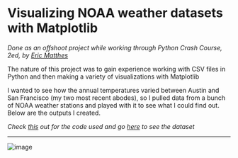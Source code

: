 # Visualizing NOAA weather datasets with Matplotlib

_Done as an offshoot project while working through Python Crash Course, 2ed, by [Eric Matthes](https://github.com/ehmatthes)_



The nature of this project was to gain experience working with CSV files in Python and then making a variety of visualizations with Matplotlib

I wanted to see how the annual temperatures varied between Austin and San Francisco (my two most recent abodes), so I pulled data from a bunch of NOAA weather stations and played with it to see what I could find out. Below are the outputs I created. 


_Check [this](https://github.com/seekflow/NOAA-Weather-Visualization/blob/main/sf_austin_weather.py) out for the code used and go [here](https://github.com/seekflow/NOAA-Weather-Visualization/blob/main/3152763.csv) to see the dataset_


----------------------------------------------------------------


![image](https://user-images.githubusercontent.com/115762098/205157026-e49bdb4d-a85c-4264-b866-ebfb2ac30a8d.png)
